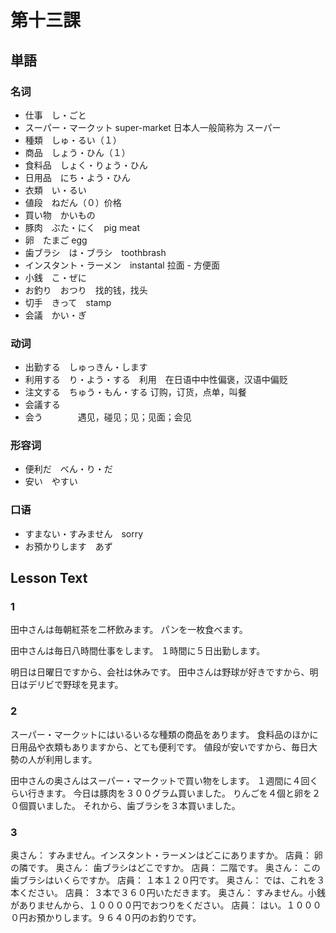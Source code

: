 # 第十三課

## 単語

### 名词

* 仕事　し・ごと
* スーパー・マークット super-market 日本人一般简称为 スーパー
* 種類　しゅ・るい（１）
* 商品　しょう・ひん（１）
* 食料品　しょく・りょう・ひん
* 日用品　にち・よう・ひん
* 衣類　い・るい
* 値段　ねだん（０）价格
* 買い物　かいもの
* 豚肉　ぶた・にく　pig  meat
* 卵　たまご egg
* 歯ブラシ　は・ブラシ　toothbrash
* インスタント・ラーメン　instantal 拉面 - 方便面
* 小銭　こ・ぜに
* お釣り　おつり　找的钱，找头
* 切手　きって　stamp
* 会議　かい・ぎ

### 动词

* 出勤する　しゅっきん・します
* 利用する　り・よう・する　利用　在日语中中性偏褒，汉语中偏贬
* 注文する　ちゅう・もん・する 订购，订货，点单，叫餐
* 会議する
* 会う　　　　遇见，碰见；见；见面；会见

### 形容词

* 便利だ　べん・り・だ
* 安い　やすい

### 口语

* すまない・すみません　sorry
* お預かりします　あず

## Lesson Text

### 1

田中さんは毎朝紅茶を二杯飲みます。
パンを一枚食べます。

田中さんは毎日八時間仕事をします。
１時間に５日出勤します。

明日は日曜日ですから、会社は休みです。
田中さんは野球が好きですから、明日はデリビで野球を見ます。

### 2

スーパー・マークットにはいるいるな種類の商品をあります。
食料品のほかに日用品や衣類もありますから、とても便利です。
値段が安いですから、毎日大勢の人が利用します。

田中さんの奥さんはスーパー・マークットで買い物をします。
１週間に４回くらい行きます。
今日は豚肉を３００グラム買いました。
りんごを４個と卵を２０個買いました。
それから、歯ブラシを３本買いました。

### 3

奥さん：    すみません。インスタント・ラーメンはどこにありますか。
店員：  卵の隣です。
奥さん：    歯ブラシはどこですか。
店員：  二階です。
奥さん：    この歯ブラシはいくらですか。
店員：  １本１２０円です。
奥さん：    では、これを３本ください。
店員：  ３本で３６０円いただきます。
奥さん：    すみません。小銭がありませんから、１００００円でおつりをください。
店員：  はい。１００００円お預かりします。９６４０円のお釣りです。
